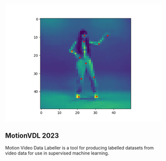 <p align="center"><img src="model/figures/test_utility_frame89_label.png"><p>

MotionVDL 2023
-
Motion Video Data Labeller is a tool for producing labelled datasets from video data for use in supervised machine learning.


